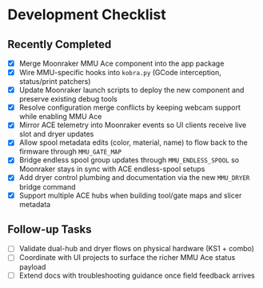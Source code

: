 # Development Checklist

## Recently Completed
- [x] Merge Moonraker MMU Ace component into the app package
- [x] Wire MMU-specific hooks into `kobra.py` (GCode interception, status/print patchers)
- [x] Update Moonraker launch scripts to deploy the new component and preserve existing debug tools
- [x] Resolve configuration merge conflicts by keeping webcam support while enabling MMU Ace
- [x] Mirror ACE telemetry into Moonraker events so UI clients receive live slot and dryer updates
- [x] Allow spool metadata edits (color, material, name) to flow back to the firmware through `MMU_GATE_MAP`
- [x] Bridge endless spool group updates through `MMU_ENDLESS_SPOOL` so Moonraker stays in sync with ACE endless-spool setups
- [x] Add dryer control plumbing and documentation via the new `MMU_DRYER` bridge command
- [x] Support multiple ACE hubs when building tool/gate maps and slicer metadata

## Follow-up Tasks
- [ ] Validate dual-hub and dryer flows on physical hardware (KS1 + combo)
- [ ] Coordinate with UI projects to surface the richer MMU Ace status payload
- [ ] Extend docs with troubleshooting guidance once field feedback arrives
